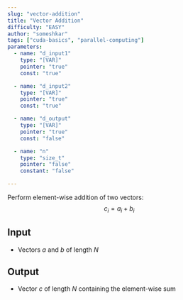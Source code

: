 ```yaml
---
slug: "vector-addition"
title: "Vector Addition"
difficulty: "EASY"
author: "someshkar"
tags: ["cuda-basics", "parallel-computing"]
parameters:
  - name: "d_input1"
    type: "[VAR]"
    pointer: "true"
    const: "true"

  - name: "d_input2"
    type: "[VAR]"
    pointer: "true"
    const: "true"

  - name: "d_output"
    type: "[VAR]"
    pointer: "true"
    const: "false"

  - name: "n"
    type: "size_t"
    pointer: "false"
    constant: "false"

---
```


Perform element-wise addition of two vectors:
$$
c_i = a_i + b_i
$$

## Input
- Vectors $a$ and $b$ of length $N$

## Output
- Vector $c$ of length $N$ containing the element-wise sum
